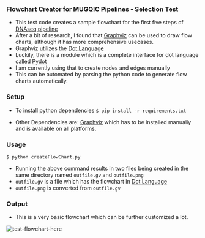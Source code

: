 ### Flowchart Creator for MUGQIC Pipelines - Selection Test

 * This test code creates a sample flowchart for the first five steps of [DNAseq pipeline](https://bitbucket.org/mugqic/mugqic_pipelines/src/master/pipelines/dnaseq/dnaseq.py)
 * After a bit of research, I found that [Graphviz](http://www.graphviz.org/) can be used to draw flow charts, although it has more comprehensive usecases.
 * Graphviz utilizes the [Dot Language](http://www.graphviz.org/content/dot-language)
 * Luckily, there is a module which is a complete interface for dot language called [Pydot](https://pypi.python.org/pypi/pydot)
 * I am currently using that to create nodes and edges manually
 * This can be automated by parsing the python code to generate flow charts automatically.

### Setup
 * To install python dependencies
 ```$ pip install -r requirements.txt```

 * Other Dependencies are: [Graphviz](http://www.graphviz.org/Download.php) which has to be installed manually and is available on all platforms.

### Usage

```
$ python createFlowChart.py
```

 * Running the above command results in two files being created in the same directory named ```outfile.gv``` and ```outfile.png```
 * ```outfile.gv``` is a file which has the flowchart in [Dot Language](http://www.graphviz.org/content/dot-language)
 * ```outfile.png``` is converted from ```outfile.gv```

### Output

 * This is a very basic flowchart which can be further customized a lot.

![test-flowchart-here](https://github.com/GauthamGoli/flowchartcreator-selectiontest/raw/master/outfile.png)